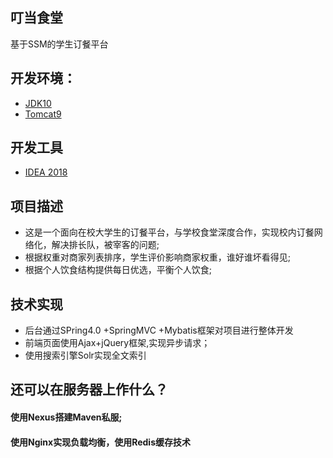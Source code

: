 叮当食堂
---
基于SSM的学生订餐平台
## 开发环境：
- [JDK10](https://www.oracle.com/java/technologies/javase-jsp-downloads.html)
- [Tomcat9](https://tomcat.apache.org/)

## 开发工具
- [IDEA 2018](https://www.jetbrains.com/idea/)

## 项目描述
+ 这是一个面向在校大学生的订餐平台，与学校食堂深度合作，实现校内订餐网络化，解决排长队，被宰客的问题;
+	根据权重对商家列表排序，学生评价影响商家权重，谁好谁坏看得见;
+	根据个人饮食结构提供每日优选，平衡个人饮食;

## 技术实现

+ 后台通过SPring4.0 +SpringMVC +Mybatis框架对项目进行整体开发
+	前端页面使用Ajax+jQuery框架,实现异步请求；
+	使用搜索引擎Solr实现全文索引

## 还可以在服务器上作什么？
####	使用Nexus搭建Maven私服;
####	使用Nginx实现负载均衡，使用Redis缓存技术
